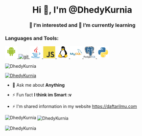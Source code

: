 <!---
- 👋 Hi, I’m @DhedyKurnia
- 👀 I’m interested in ...
- 🌱 I’m currently learning ...
- 💞️ I’m looking to collaborate on ...
- 📫 How to reach me ...

 

DhedyKurnia/DhedyKurnia is a ✨ special ✨ repository because its `README.md` (this file) appears on your GitHub profile.
You can click the Preview link to take a look at your changes.
--->

<h1 align="center">Hi 👋, I'm @DhedyKurnia</h1>
<h3 align="center">👀 I’m interested and 🌱 I’m currently learning </h3>

<h3 align="left">Languages and Tools:</h3>
<p align="left"> <a href="https://developer.android.com" target="_blank"> <img src="https://raw.githubusercontent.com/devicons/devicon/master/icons/android/android-original-wordmark.svg" alt="android" width="40" height="40"/> </a> <a href="https://git-scm.com/" target="_blank"> <img src="https://www.vectorlogo.zone/logos/git-scm/git-scm-icon.svg" alt="git" width="40" height="40"/> </a> <a href="https://www.java.com" target="_blank"> <img src="https://raw.githubusercontent.com/devicons/devicon/master/icons/java/java-original.svg" alt="java" width="40" height="40"/> </a> <a href="https://developer.mozilla.org/en-US/docs/Web/JavaScript" target="_blank"> <img src="https://raw.githubusercontent.com/devicons/devicon/master/icons/javascript/javascript-original.svg" alt="javascript" width="40" height="40"/> </a> <a href="https://www.linux.org/" target="_blank"> <img src="https://raw.githubusercontent.com/devicons/devicon/master/icons/linux/linux-original.svg" alt="linux" width="40" height="40"/> </a> <a href="https://www.mysql.com/" target="_blank"> <img src="https://raw.githubusercontent.com/devicons/devicon/master/icons/mysql/mysql-original-wordmark.svg" alt="mysql" width="40" height="40"/> </a> <a href="https://www.postgresql.org" target="_blank"> <img src="https://raw.githubusercontent.com/devicons/devicon/master/icons/postgresql/postgresql-original-wordmark.svg" alt="postgresql" width="40" height="40"/> </a> <a href="https://www.python.org" target="_blank"> <img src="https://raw.githubusercontent.com/devicons/devicon/master/icons/python/python-original.svg" alt="python" width="40" height="40"/> </a> </p>

<p align="left"> <img src="https://komarev.com/ghpvc/?username=DhedyKurnia&label=Profile%20views&color=0e75b6&style=flat" alt="DhedyKurnia" /> </p>

<p align="left"> <a href="https://github.com/ryo-ma/github-profile-trophy"><img src="https://github-profile-trophy.vercel.app/?username=DhedyKurnia" alt="DhedyKurnia" /></a> </p>

- 💬 Ask me about **Anything**

- ⚡ Fun fact **I think im Smart :v**

- ⚡ I'm shared information in my website https://daftarilmu.com 



<p><img align="left" src="https://github-readme-stats.vercel.app/api/top-langs?username=DhedyKurnia&show_icons=true&locale=en&layout=compact" alt="DhedyKurnia" /></p>

<p>&nbsp;<img align="center" src="https://github-readme-stats.vercel.app/api?username=DhedyKurnia&show_icons=true&locale=en" alt="DhedyKurnia" /></p>

<p><img align="center" src="https://github-readme-streak-stats.herokuapp.com/?user=DhedyKurnia&" alt="DhedyKurnia" /></p>

